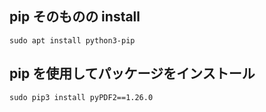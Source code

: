 ## pip そのものの install
```
sudo apt install python3-pip
```

## pip を使用してパッケージをインストール
```
sudo pip3 install pyPDF2==1.26.0
```
